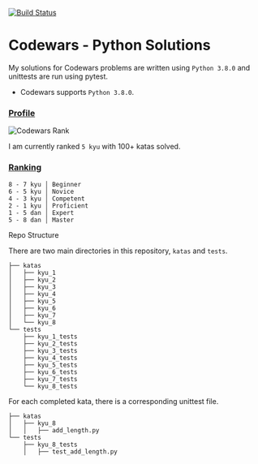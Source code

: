 [![Build Status](https://travis-ci.com/ShRenat/Codewars.svg?branch=main)](https://travis-ci.com/ShRenat/Codewars)


# Codewars - Python Solutions

My solutions for Codewars problems are written using `Python 3.8.0` and unittests are run using pytest.

* Codewars supports `Python 3.8.0`.

### [Profile](https://www.codewars.com/users/ShRenat)
![Codewars Rank](https://www.codewars.com/users/ShRenat/badges/large)

I am currently ranked `5 kyu` with 100+ katas solved.

### [Ranking](http://www.codewars.com/about)
```
8 - 7 kyu │ Beginner
6 - 5 kyu │ Novice
4 - 3 kyu │ Competent
2 - 1 kyu │ Proficient
1 - 5 dan │ Expert
5 - 8 dan │ Master
```

Repo Structure

There are two main directories in this repository, `katas` and `tests`.
```
├── katas
│   ├── kyu_1
│   ├── kyu_2
│   ├── kyu_3
│   ├── kyu_4
│   ├── kyu_5
│   ├── kyu_6
│   ├── kyu_7
│   └── kyu_8
└── tests
    ├── kyu_1_tests
    ├── kyu_2_tests
    ├── kyu_3_tests
    ├── kyu_4_tests
    ├── kyu_5_tests
    ├── kyu_6_tests
    ├── kyu_7_tests
    └── kyu_8_tests
```

For each completed kata, there is a corresponding unittest file.
```
├── katas
│   ├── kyu_8
│   │   ├── add_length.py
└── tests
    ├── kyu_8_tests
    │   ├── test_add_length.py
```
